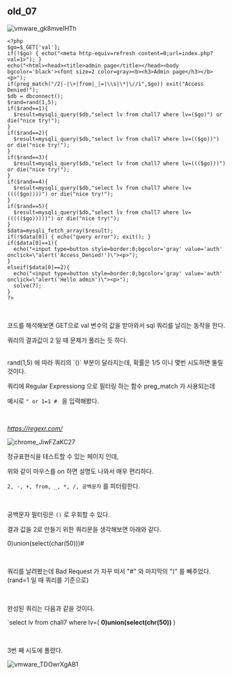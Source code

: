 ## old_07

![vmware_gk8mvelHTh](https://user-images.githubusercontent.com/79683414/144386112-8ab29d2d-fe38-4c5e-b95b-0261dd9090c7.png)

```php+HTML
<?php
$go=$_GET['val'];
if(!$go) { echo("<meta http-equiv=refresh content=0;url=index.php?val=1>"); }
echo("<html><head><title>admin page</title></head><body bgcolor='black'><font size=2 color=gray><b><h3>Admin page</h3></b><p>");
if(preg_match("/2|-|\+|from|_|=|\\s|\*|\//i",$go)) exit("Access Denied!");
$db = dbconnect();
$rand=rand(1,5);
if($rand==1){
  $result=mysqli_query($db,"select lv from chall7 where lv=($go)") or die("nice try!");
}
if($rand==2){
  $result=mysqli_query($db,"select lv from chall7 where lv=(($go))") or die("nice try!");
}
if($rand==3){
  $result=mysqli_query($db,"select lv from chall7 where lv=((($go)))") or die("nice try!");
}
if($rand==4){
  $result=mysqli_query($db,"select lv from chall7 where lv=(((($go))))") or die("nice try!");
}
if($rand==5){
  $result=mysqli_query($db,"select lv from chall7 where lv=((((($go)))))") or die("nice try!");
}
$data=mysqli_fetch_array($result);
if(!$data[0]) { echo("query error"); exit(); }
if($data[0]==1){
  echo("<input type=button style=border:0;bgcolor='gray' value='auth' onclick=\"alert('Access_Denied!')\"><p>");
}
elseif($data[0]==2){
  echo("<input type=button style=border:0;bgcolor='gray' value='auth' onclick=\"alert('Hello admin')\"><p>");
  solve(7);
}
?>
```

<br>

코드를 해석해보면 GET으로 val 변수의 값을 받아와서 sql 쿼리를 날리는 동작을 한다.

쿼리의 결과값이 2 일 때 문제가 풀리는 듯 하다.

<br>
rand(1,5) 에 따라 쿼리의 `()` 부분이 달라지는데, 확률은 1/5 이니 몇번 시도하면 뚤릴 것이다.

<br>

쿼리에 Regular Expressiong 으로 필터링 하는 함수  preg_match 가 사용되는데

예시로 `" or 1=1 # ` 을 입력해봤다.

<br>

_https://regexr.com/_

![chrome_JiwFZaKC27](https://user-images.githubusercontent.com/79683414/144386675-b2892aa4-cac4-4ab4-9df0-b25b158861a2.png)

정규표현식을 테스트할 수 있는 페이지 인데,

위와 같이 마우스를 on 하면 설명도 나와서 매우 편리하다.

`2, -, +, from, _, *, /, 공백문자` 를 피터링한다.

<br>

공백문자 필터링은 `()` 로 우회할 수 있다.

결과 값을 2로 만들기 위한 쿼리문을 생각해보면 아래와 같다.

0)union(select(char(50)))#

<br>

쿼리를 날려봤는데 Bad Request 가 자꾸 떠서 "#" 와 마지막의 ")" 를 빼주었다.(rand=1 일 때 쿼리를 기준으로)

<br>

완성된 쿼리는 다음과 같을 것이다.

`select lv from chall7 where lv=( __0)union(select(chr(50))__  )

<br>

3번 째 시도에 풀렸다.

![vmware_TDOwrXgAB1](https://user-images.githubusercontent.com/79683414/144704656-a17d0977-be4a-4557-b559-3fecb5ba1a64.png)

<br><br>

